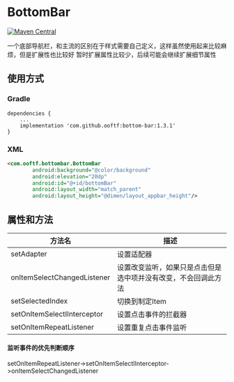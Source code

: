 # BottomBar
[![Maven Central](https://maven-badges.herokuapp.com/maven-central/com.github.ooftf/bottom-bar/badge.svg)](https://maven-badges.herokuapp.com/maven-central/com.github.ooftf/bottom-bar)

一个底部导航栏，和主流的区别在于样式需要自己定义，这样虽然使用起来比较麻烦，但是扩展性也比较好
暂时扩展属性比较少，后续可能会继续扩展细节属性
## 使用方式
### Gradle
``` Gradle
dependencies {
    ...
    implementation 'com.github.ooftf:bottom-bar:1.3.1'
}
```
### XML
```xml
<com.ooftf.bottombar.BottomBar
        android:background="@color/background"
        android:elevation="20dp"
        android:id="@+id/bottomBar"
        android:layout_width="match_parent"
        android:layout_height="@dimen/layout_appbar_height"/>

```
## 属性和方法
|方法名|描述|
|---|---|
|setAdapter|设置适配器|
|onItemSelectChangedListener|设置改变监听，如果只是点击但是选中项并没有改变，不会回调此方法|
|setSelectedIndex|切换到制定Item|
|setOnItemSelectIInterceptor|设置点击事件的拦截器|
|setOnItemRepeatListener|设置重复点击事件监听|
#### 监听事件的优先判断顺序
setOnItemRepeatListener->setOnItemSelectIInterceptor->onItemSelectChangedListener

